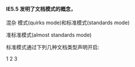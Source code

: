 
#### IE5.5 发明了文档模式的概念，

混杂 模式(quirks mode)和标准模式(standards mode)

准标准模式(almost standards mode)



标准模式通过下列几种文档类型声明开启:
    <!-- HTML 4.01 Strict -->
    <!DOCTYPE HTML PUBLIC "-//W3C//DTD HTML 4.01//EN"
    "http://www.w3.org/TR/html4/strict.dtd">
<!-- XHTML 1.0 Strict -->
<!DOCTYPE html PUBLIC
"-//W3C//DTD XHTML 1.0 Strict//EN" "http://www.w3.org/TR/xhtml1/DTD/xhtml1-strict.dtd"> <!-- HTML5 -->
1 2 3
<!DOCTYPE html>